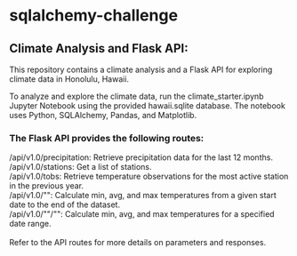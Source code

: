 # sqlalchemy-challenge

## Climate Analysis and Flask API:

This repository contains a climate analysis and a Flask API for exploring climate data in Honolulu, Hawaii.<br/>

To analyze and explore the climate data, run the climate_starter.ipynb Jupyter Notebook using the provided hawaii.sqlite database. The notebook uses Python, SQLAlchemy, Pandas, and Matplotlib.

### The Flask API provides the following routes:

/api/v1.0/precipitation: Retrieve precipitation data for the last 12 months.<br/>
/api/v1.0/stations: Get a list of stations.<br/>
/api/v1.0/tobs: Retrieve temperature observations for the most active station in the previous year.<br/>
/api/v1.0/"<start>": Calculate min, avg, and max temperatures from a given start date to the end of the dataset.<br/>
/api/v1.0/"<start>"/"<end>": Calculate min, avg, and max temperatures for a specified date range.<br/><br/>
Refer to the API routes for more details on parameters and responses.
